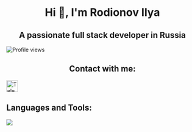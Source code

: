 <!-- Center align text using HTML -->
<h1 align="center">
  Hi 👋, I'm Rodionov Ilya
</h1>
<h2 align="center">A passionate full stack developer in Russia</h2>

<img src="https://komarev.com/ghpvc/?username=BCyclik&color=blue" alt="Profile views" />
<!-- Contact section -->
<h2 align="center">Contact with me:</h2>
<p>
  <a href="https://t.me/BCyclik">
    <img src="https://upload.wikimedia.org/wikipedia/commons/8/8b/Telegram_icon.svg" alt="Telegram" width="30" height="30" />
  </a>
</p>

<!-- Languages and Tools section -->
<h2 align="left">Languages and Tools:</h2>
<p>
  <p align="left">
  <a href="https://skillicons.dev">
    <img src="https://skillicons.dev/icons?i=cs,unity,cpp,unreal,vscode,vs,py,ps,blender,html,docker" />
  </a>
</p>
